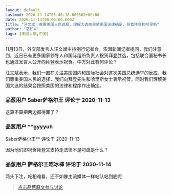 ```yaml
---
layout: default
Lastmod: 2020-11-14T03:46:16.600562+00:00
date: 2020-11-13T00:00:00.000Z
title: "汪文斌：尊重美国人民选择，理解大选结果依美国法律确定，恭喜拜登和哈里斯"
author: "慈积4"
tags: [美国大选,中国]
---
```


11月13日，外交部发言人汪文斌主持例行记者会。澎湃新闻记者提问，我们注意到，近日已有更多国家领导人和国际组织负责人祝贺拜登胜选，包括联合国秘书长也通过发言人公开向拜登表示祝贺。中方对此有何评论？  
  
汪文斌表示，我们一直在关注美国国内和国际社会对这次美国总统选举的反应，我们尊重美国人民的选择，我们向拜登先生和哈里斯女士表示祝贺，同时我们理解美国大选的结果会按照美国的法律和程序作出确定。

            
### 品葱用户 **Saber萨格尔王** 评论于 2020-11-13
        
这算不算把两边都得罪了？
        


            
### 品葱用户 **gyyyuh 
Saber萨格尔王** 评论于 2020-11-13
        
因为他们即祝贺拜登又支持走法律不是叼盘是什么？
        


            
### 品葱用户 **萨格尔王吃冰棒** 评论于 2020-11-14
        
两头下注，吃相难看，还不如像主流媒体一样站队站到底呢
        






> [点击品葱原文参与讨论](https://pincong.rocks/article/26297)

